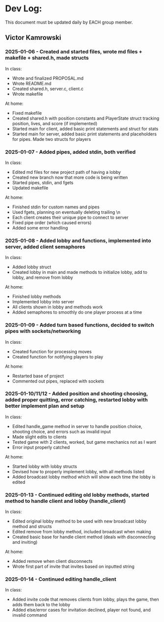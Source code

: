 # Dev Log:

This document must be updated daily by EACH group member.

## Victor Kamrowski

### 2025-01-06 - Created and started files, wrote md files + makefile + shared.h, made structs

In class:
- Wrote and finalized PROPOSAL.md
- Wrote README.md
- Created shared.h, server.c, client.c
- Wrote makefile

At home:
- Fixed makefile
- Created shared.h with position constants and PlayerState struct tracking position, lives, and score (if implemented)
- Started main for client, added basic print statements and struct for stats
- Started main for server, added basic print statements and placeholders for pipes. Made two structs for players

### 2025-01-07 - Added pipes, added stdin, both verified

In class:
- Edited md files for new project path of having a lobby
- Created new branch now that more code is being written
- Started pipes, stdin, and fgets
- Updated makefile

At home:
- Finished stdin for custom names and pipes
- Used fgets, planning on eventually deleting trailing \n
- Each client creates their unique pipe to connect to server
- Fixed pipe order (which caused errors)
- Added some error handling

### 2025-01-08 - Added lobby and functions, implemented into server, added client semaphores

In class:
- Added lobby struct
- Created lobby in main and made methods to initialize lobby, add to lobby, and remove from lobby

At home:
- Finished lobby methods
- Implemented lobby into server
- All clients shown in lobby and methods work
- Added semaphores to smoothly do one player process at a time

### 2025-01-09 - Added turn based functions, decided to switch pipes with sockets/networking

In class:
- Created function for processing moves
- Created function for notifying players to play

At home:
- Restarted base of project
- Commented out pipes, replaced with sockets

### 2025-01-10/11/12 - Added position and shooting choosing, added proper quitting, error catching, restarted lobby with better implement plan and setup

In class:
- Edited handle_game method in server to handle position choice, shooting choice, and errors such as invalid input
- Made slight edits to clients
- Tested game with 2 clients, worked, but game mechanics not as I want
- Error input properly catched

At home:
- Started lobby with lobby structs
- Devised how to properly implement lobby, with all methods listed
- Added broadcast lobby method which will show each time the lobby is edited

### 2025-01-13 - Continued editing old lobby methods, started method to handle client and lobby (handle_client)

In class:
- Edited original lobby method to be used with new broadcast lobby method and structs
- Edited remove from lobby method, included broadcast when making
- Created basic base for handle client method (deals with disconnecting and inviting)

At home:
- Added remove when client disconnects
- Wrote first part of invite that invites based on inputted string

### 2025-01-14 - Continued editing handle_client

In class:
- Added invite code that removes clients from lobby, plays the game, then adds them back to the lobby
- Added else/error cases for invitation declined, player not found, and invalid command
